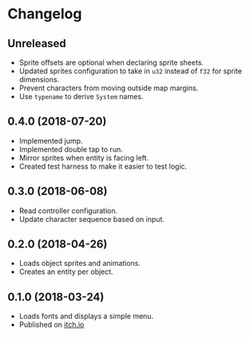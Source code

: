 # Changelog

## Unreleased

* Sprite offsets are optional when declaring sprite sheets.
* Updated sprites configuration to take in `u32` instead of `f32` for sprite dimensions.
* Prevent characters from moving outside map margins.
* Use `typename` to derive `System` names.

## 0.4.0 (2018-07-20)

* Implemented jump.
* Implemented double tap to run.
* Mirror sprites when entity is facing left.
* Created test harness to make it easier to test logic.

## 0.3.0 (2018-06-08)

* Read controller configuration.
* Update character sequence based on input.

## 0.2.0 (2018-04-26)

* Loads object sprites and animations.
* Creates an entity per object.

## 0.1.0 (2018-03-24)

* Loads fonts and displays a simple menu.
* Published on [itch.io](https://azriel91.itch.io/will)
